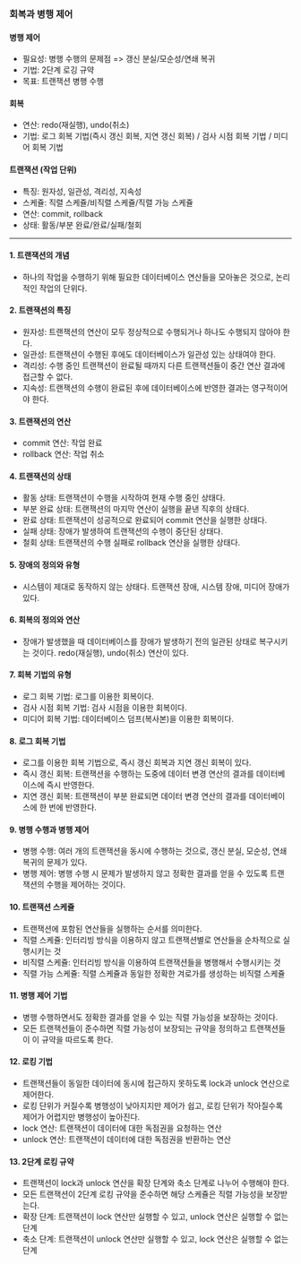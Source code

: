 ### 회복과 병행 제어

#### 병행 제어
  - 필요성: 병행 수행의 문제점 => 갱신 분실/모순성/연쇄 복귀
  - 기법: 2단계 로깅 규약
  - 목표: 트랜잭션 병행 수행
  
#### 회복
  - 연산: redo(재실행), undo(취소)
  - 기법: 로그 회복 기법(즉시 갱신 회복, 지연 갱신 회복) / 검사 시점 회복 기법 / 미디어 회복 기법
 
#### 트랜잭션 (작업 단위)
  - 특징: 원자성, 일관성, 격리성, 지속성
  - 스케쥴: 직렬 스케쥴/비직렬 스케쥴/직렬 가능 스케쥴
  - 연산: commit, rollback
  - 상태: 활동/부분 완료/완료/실패/철회
---
#### 1. 트랜잭션의 개념
- 하나의 작업을 수행하기 위해 필요한 데이터베이스 연산들을 모아놓은 것으로, 논리적인 작업의 단위다.

#### 2. 트랜잭션의 특징
- 원자성: 트랜잭션의 연산이 모두 정상적으로 수행되거나 하나도 수행되지 않아야 한다.
- 일관성: 트랜잭션이 수행된 후에도 데이터베이스가 일관성 있는 상태여야 한다.
- 격리성: 수행 중인 트랜잭션이 완료될 때까지 다른 트랜잭션들이 중간 연산 결과에 접근할 수 없다.
- 지속성: 트랜잭션의 수행이 완료된 후에 데이터베이스에 반영한 결과는 영구적이어야 한다.

#### 3. 트랜잭션의 연산
- commit 연산: 작업 완료
- rollback 연산: 작업 취소

#### 4. 트랜잭션의 상태
- 활동 상태: 트랜잭션이 수행을 시작하여 현재 수행 중인 상태다.
- 부분 완료 상태: 트랜잭션의 마지막 연산이 실행을 끝낸 직후의 상태다.
- 완료 상태: 트랜잭션이 성공적으로 완료되어 commit 연산을 실행한 상태다.
- 실패 상태: 장애가 발생하여 트랜잭션의 수행이 중단된 상태다.
- 철회 상태: 트랜잭션의 수행 실패로 rollback 연산을 실행한 상태다.

#### 5. 장애의 정의와 유형
- 시스템이 제대로 동작하지 않는 상태다. 트랜잭션 장애, 시스템 장애, 미디어 장애가 있다.

#### 6. 회복의 정의와 연산
- 장애가 발생했을 때 데이터베이스를 장애가 발생하기 전의 일관된 상태로 복구시키는 것이다. redo(재실행), undo(취소) 연산이 있다.

#### 7. 회복 기법의 유형
- 로그 회복 기법: 로그를 이용한 회복이다.
- 검사 시점 회복 기법: 검사 시점을 이용한 회복이다.
- 미디어 회복 기법: 데이터베이스 덤프(복사본)을 이용한 회복이다.

#### 8. 로그 회복 기법
- 로그를 이용한 회복 기법으로, 즉시 갱신 회복과 지연 갱신 회복이 있다.
- 즉시 갱신 회복: 트랜잭션을 수행하는 도중에 데이터 변경 연산의 결과를 데이터베이스에 즉시 반영한다.
- 지연 갱신 회복: 트랜잭션이 부분 완료되면 데이터 변경 연산의 결과를 데이터베이스에 한 번에 반영한다.

#### 9. 병행 수행과 병행 제어
- 병행 수행: 여러 개의 트랜잭션을 동시에 수행하는 것으로, 갱신 분실, 모순성, 연쇄 복귀의 문제가 있다.
- 병행 제어: 병행 수행 시 문제가 발생하지 않고 정확한 결과를 얻을 수 있도록 트랜잭션의 수행을 제어하는 것이다.

#### 10. 트랜잭션 스케쥴
- 트랜잭션에 포함된 연산들을 실행하는 순서를 의미한다.
- 직렬 스케쥴: 인터리빙 방식을 이용하지 않고 트랜잭션별로 연산들을 순차적으로 실행시키는 것
- 비직렬 스케쥴: 인터리빙 방식을 이용하여 트랜잭션들을 병행해서 수행시키는 것
- 직렬 가능 스케쥴: 직렬 스케쥴과 동일한 정확한 겨로가를 생성하는 비직렬 스케쥴

#### 11. 병행 제어 기법
- 병행 수행하면서도 정확한 결과를 얻을 수 있는 직렬 가능성을 보장하는 것이다.
- 모든 트랜잭션들이 준수하면 직렬 가능성이 보장되는 규약을 정의하고 트랜잭션들이 이 규약을 따르도록 한다.

#### 12. 로킹 기법
- 트랜잭션들이 동일한 데이터에 동시에 접근하지 못하도록 lock과 unlock 연산으로 제어한다.
- 로킹 단위가 커질수록 병행성이 낮아지지만 제어가 쉽고, 로킹 단위가 작아질수록 제어가 어렵지만 병행성이 높아진다.
- lock 연산: 트랜잭션이 데이터에 대한 독점권을 요청하는 연산
- unlock 연산: 트랜잭션이 데이터에 대한 독점권을 반환하는 연산

#### 13. 2단계 로킹 규약
- 트랜잭션이 lock과 unlock 연산을 확장 단계와 축소 단계로 나누어 수행해야 한다.
- 모든 트랜잭션이 2단계 로킹 규약을 준수하면 해당 스케쥴은 직렬 가능성을 보장받는다.
- 확장 단계: 트랜잭션이 lock 연산만 실행할 수 있고, unlock 연산은 실행할 수 없는 단계
- 축소 단계: 트랜잭션이 unlock 연산만 실행할 수 있고, lock 연산은 실행할 수 없는 단계
